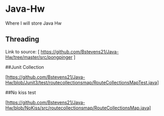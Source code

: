 # Java-Hw
Where I will store Java Hw

## Threading

Link to source: 
[ https://github.com/Bstevens21/Java-Hw/tree/master/src/pongpinger ]

##Junit Collection

[https://github.com/Bstevens21/Java-Hw/blob/Junit3/test/routecollectionsmap/RouteCollectionsMapTest.java]

##No kiss test

[https://github.com/Bstevens21/Java-Hw/blob/NoKiss/src/routecollectionsmap/RouteCollectionsMap.java]
